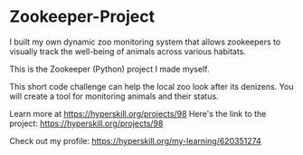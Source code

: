 # Zookeeper-Project
I built my own dynamic zoo monitoring system that allows zookeepers to visually track the well-being of animals across various habitats.

This is the Zookeeper (Python) project I made myself.

This short code challenge can help the local zoo look after its denizens. You will create a tool for monitoring animals and their status.



Learn more at https://hyperskill.org/projects/98
Here's the link to the project: https://hyperskill.org/projects/98

Check out my profile: https://hyperskill.org/my-learning/620351274

